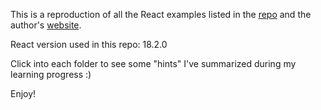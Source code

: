 This is a reproduction of all the React examples listed in the [repo](https://github.com/john-smilga/react-projects) and the author's [website](https://react-projects.netlify.app/).

React version used in this repo: 18.2.0

Click into each folder to see some "hints" I've summarized during my learning progress :)

Enjoy!
